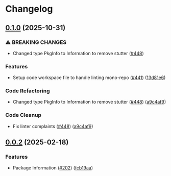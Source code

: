 # Changelog

## [0.1.0](https://github.com/cccteam/ccc/compare/pkg/v0.0.2...pkg/v0.1.0) (2025-10-31)


### ⚠ BREAKING CHANGES

* Changed type PkgInfo to Information to remove stutter ([#448](https://github.com/cccteam/ccc/issues/448))

### Features

* Setup code workspace file to handle linting mono-repo ([#441](https://github.com/cccteam/ccc/issues/441)) ([13d81e6](https://github.com/cccteam/ccc/commit/13d81e6ce7dedf538c8e2dff5cbf030d1ef626d1))


### Code Refactoring

* Changed type PkgInfo to Information to remove stutter ([#448](https://github.com/cccteam/ccc/issues/448)) ([a9c4af9](https://github.com/cccteam/ccc/commit/a9c4af98dcd130b8bb53d47086468d1d13594e5d))


### Code Cleanup

* Fix linter complaints ([#448](https://github.com/cccteam/ccc/issues/448)) ([a9c4af9](https://github.com/cccteam/ccc/commit/a9c4af98dcd130b8bb53d47086468d1d13594e5d))

## [0.0.2](https://github.com/cccteam/ccc/compare/pkg/v0.0.1...pkg/v0.0.2) (2025-02-18)


### Features

* Package Information ([#202](https://github.com/cccteam/ccc/issues/202)) ([fcb19aa](https://github.com/cccteam/ccc/commit/fcb19aa1b96230899a231e256bdf3472f9886a32))
